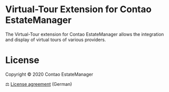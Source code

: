 # Virtual-Tour Extension for Contao EstateManager
The Virtual-Tour extension for Contao EstateManager allows the integration and display of virtual tours of various providers.
        
# License
Copyright © 2020 Contao EstateManager

⚖ [License agreement](https://www.contao-estatemanager.com/de/lizenzbedingungen.html) (German)
